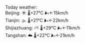 Today weather:  
Beijing: ☀️   🌡️+27°C 🌬️←15km/h  
Tianjin: 🌫  🌡️+21°C 🌬️←22km/h  
Shijiazhuang: ⛅️  🌡️+29°C 🌬️←11km/h  
Tangshan: ☁️   🌡️+22°C 🌬️←21km/h  
